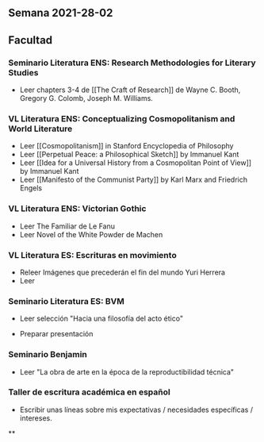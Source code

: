 
## Semana 2021-28-02

## Facultad

### Seminario Literatura ENS: Research Methodologies for Literary Studies
-   Leer chapters 3-4 de [[The Craft of Research]] de Wayne C. Booth, Gregory G. Colomb, Joseph M. Williams.

### VL Literatura ENS: Conceptualizing Cosmopolitanism and World Literature
-   Leer [[Cosmopolitanism]] in Stanford Encyclopedia of Philosophy
-   Leer [[Perpetual Peace: a Philosophical Sketch]] by Immanuel Kant
-   Leer [[Idea for a Universal History from a Cosmopolitan Point of View]] by Immanuel Kant
-   Leer [[Manifesto of the Communist Party]] by Karl Marx and Friedrich Engels
    
### VL Literatura ENS: Victorian Gothic
-   Leer The Familiar de Le Fanu 
-   Leer Novel of the White Powder de Machen
    

### VL Literatura ES: Escrituras en movimiento
-   Releer Imágenes que precederán el fin del mundo Yuri Herrera
-   Leer 
    

### Seminario Literatura ES: BVM

-   Leer selección "Hacia una filosofía del acto ético"
    
-   Preparar presentación
    

### Seminario Benjamin

-   Leer "La obra de arte en la época de la reproductibilidad técnica"
    

### Taller de escritura académica en español

-   Escribir unas líneas sobre mis expectativas / necesidades específicas / intereses.
    

  
**